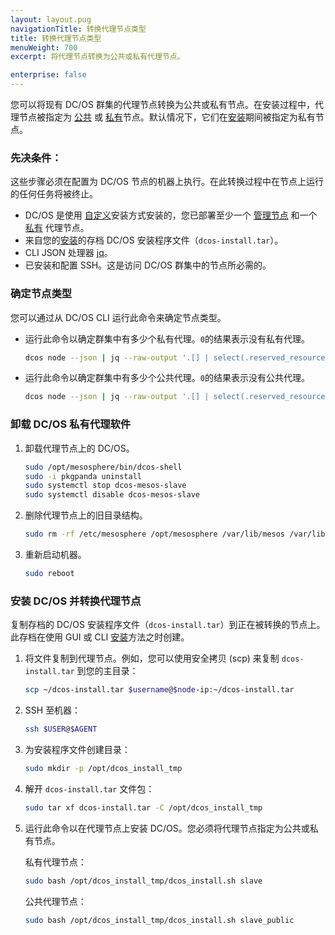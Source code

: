 ```yaml
---
layout: layout.pug
navigationTitle: 转换代理节点类型
title: 转换代理节点类型
menuWeight: 700
excerpt: 将代理节点转换为公共或私有代理节点。

enterprise: false
---
```


您可以将现有 DC/OS 群集的代理节点转换为公共或私有节点。在安装过程中，代理节点被指定为 [公共](/cn/1.11/overview/concepts/#public-agent-node) 或 [私有](/cn/1.11/overview/concepts/#private-agent-node)节点。默认情况下，它们在[安装](/cn/1.11/installing/evaluation/cloud-installation/)期间被指定为私有节点。

### 先决条件：
这些步骤必须在配置为 DC/OS 节点的机器上执行。在此转换过程中在节点上运行的任何任务将被终止。

* DC/OS 是使用 [自定义](/cn/1.11/installing/production/deploying-dcos/installation/)安装方式安装的，您已部署至少一个 [管理节点](/cn/1.11/overview/concepts/#master) 和一个 [私有](/cn/1.11/overview/concepts/#private-agent-node) 代理节点。
* 来自您的[安装](/cn/1.11/installing/evaluation/cloud-installation/)的存档 DC/OS 安装程序文件（`dcos-install.tar`）。
* CLI JSON 处理器 [jq](https://github.com/stedolan/jq/wiki/Installation)。
* 已安装和配置 SSH。这是访问 DC/OS 群集中的节点所必需的。

### 确定节点类型
您可以通过从 DC/OS CLI 运行此命令来确定节点类型。

- 运行此命令以确定群集中有多少个私有代理。`0`的结果表示没有私有代理。

    ```bash
    dcos node --json | jq --raw-output '.[] | select(.reserved_resources.slave_public == null) | .id' | wc -l
    ```

- 运行此命令以确定群集中有多少个公共代理。`0`的结果表示没有公共代理。

    ```bash
    dcos node --json | jq --raw-output '.[] | select(.reserved_resources.slave_public != null) | .id' | wc -l
    ```

### 卸载 DC/OS 私有代理软件

1. 卸载代理节点上的 DC/OS。

    ```bash
    sudo /opt/mesosphere/bin/dcos-shell
    sudo -i pkgpanda uninstall
    sudo systemctl stop dcos-mesos-slave
    sudo systemctl disable dcos-mesos-slave
    ```

2. 删除代理节点上的旧目录结构。

    ```bash
    sudo rm -rf /etc/mesosphere /opt/mesosphere /var/lib/mesos /var/lib/dcos
    ```

3. 重新启动机器。

    ```bash
    sudo reboot
    ```

### 安装 DC/OS 并转换代理节点
复制存档的 DC/OS 安装程序文件（`dcos-install.tar`）到正在被转换的节点上。此存档在使用 GUI 或 CLI [安装](/cn/1.11/installing/evaluation/cloud-installation/)方法之时创建。

1. 将文件复制到代理节点。例如，您可以使用安全拷贝 (scp) 来复制 `dcos-install.tar` 到您的主目录：

    ```bash
    scp ~/dcos-install.tar $username@$node-ip:~/dcos-install.tar
    ```

2. SSH 至机器：

    ```bash
    ssh $USER@$AGENT
    ```

1. 为安装程序文件创建目录：

     ```bash
     sudo mkdir -p /opt/dcos_install_tmp
     ```

1. 解开 `dcos-install.tar` 文件包：

    ```bash
    sudo tar xf dcos-install.tar -C /opt/dcos_install_tmp
    ```

1. 运行此命令以在代理节点上安装 DC/OS。您必须将代理节点指定为公共或私有节点。

    私有代理节点：

    ```bash
    sudo bash /opt/dcos_install_tmp/dcos_install.sh slave
    ```

    公共代理节点：

    ```bash
    sudo bash /opt/dcos_install_tmp/dcos_install.sh slave_public
    ```


